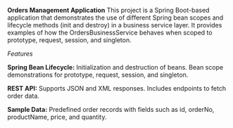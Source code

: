 **Orders Management Application**
This project is a Spring Boot-based application that demonstrates the use of different Spring bean scopes and lifecycle methods (init and destroy) in a business service layer. It provides examples of how the OrdersBusinessService behaves when scoped to prototype, request, session, and singleton.

_Features_

**Spring Bean Lifecycle:**
Initialization and destruction of beans.
Bean scope demonstrations for prototype, request, session, and singleton.

**REST API:**
Supports JSON and XML responses.
Includes endpoints to fetch order data.

**Sample Data:**
Predefined order records with fields such as id, orderNo, productName, price, and quantity.
